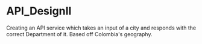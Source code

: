 # API_DesignII
Creating an API service which takes an input of a city and responds with the correct Department of it. Based off Colombia's geography.
